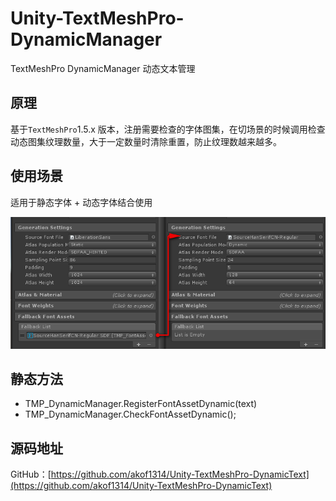 # Unity-TextMeshPro-DynamicManager
TextMeshPro DynamicManager 动态文本管理

## 原理

基于`TextMeshPro`1.5.x 版本，注册需要检查的字体图集，在切场景的时候调用检查动态图集纹理数量，大于一定数量时清除重置，防止纹理数越来越多。

## 使用场景

适用于静态字体 + 动态字体结合使用

![](https://github.com/akof1314/Unity-TextMeshPro-DynamicText/raw/master/Pic/2019-11-30_142340.png)

## 静态方法

- TMP_DynamicManager.RegisterFontAssetDynamic(text)
- TMP_DynamicManager.CheckFontAssetDynamic();



## 源码地址

GitHub：[https://github.com/akof1314/Unity-TextMeshPro-DynamicText](https://github.com/akof1314/Unity-TextMeshPro-DynamicText)